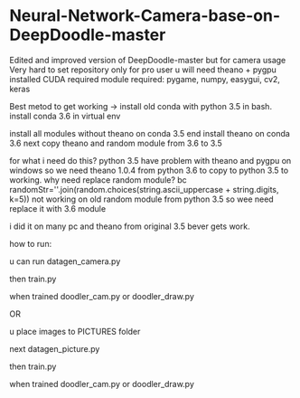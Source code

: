 # Neural-Network-Camera-base-on-DeepDoodle-master
Edited and improved version of DeepDoodle-master but for camera usage
Very hard to set repository only for pro user
u will need theano + pygpu installed
CUDA required
module required: pygame, numpy, easygui, cv2, keras

Best metod to get working -> install old conda with python 3.5 in bash. install conda 3.6 in virtual env

install all modules without theano on conda 3.5 end install theano on conda 3.6 next copy theano and random module from 3.6 to 3.5

for what i need do this? python 3.5 have problem with theano and pygpu on windows so we need theano 1.0.4 from python 3.6 to copy to python 3.5 to working.
why need replace random module?
bc randomStr=''.join(random.choices(string.ascii_uppercase + string.digits, k=5)) not working on old random module from python 3.5 so wee need replace it with 3.6 module

i did it on many pc and theano from original 3.5 bever gets work.

how to run:

u can run datagen_camera.py

then train.py

when trained doodler_cam.py or doodler_draw.py


OR


u place images to PICTURES folder

next datagen_picture.py

then train.py

when trained doodler_cam.py or doodler_draw.py

